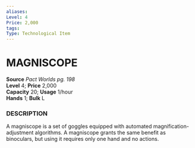 ```yaml
---
aliases: 
Level: 4
Price: 2,000
tags: 
Type: Technological Item
---
```


# MAGNISCOPE

**Source** _Pact Worlds pg. 198_  
**Level** 4; **Price** 2,000  
**Capacity** 20; **Usage** 1/hour  
**Hands** 1; **Bulk** L

### DESCRIPTION

A magniscope is a set of goggles equipped with automated magnification-adjustment algorithms. A magniscope grants the same benefit as binoculars, but using it requires only one hand and no actions.